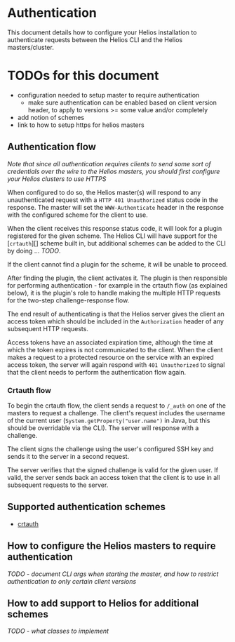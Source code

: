 # Authentication

This document details how to configure your Helios installation to authenticate
requests between the Helios CLI and the Helios masters/cluster.

# TODOs for this document

- configuration needed to setup master to require authentication
  - make sure authentication can be enabled based on client version header, to
    apply to versions >= some value and/or completely
- add notion of schemes
- link to how to setup https for helios masters

## Authentication flow

*Note that since all authentication requires clients to send some sort of
credentials over the wire to the Helios masters, you should first configure
your Helios clusters to use HTTPS*

When configured to do so, the Helios master(s) will respond to any
unauthenticated request with a `HTTP 401 Unauthorized` status code in the
response. The master will set the `WWW-Authenticate` header in the response
with the configured scheme for the client to use.

When the client receives this response status code, it will look for a plugin
registered for the given scheme. The Helios CLI will have support for the
[`crtauth`][] scheme built in, but additional schemes can be added to the CLI
by doing ... *TODO*.

If the client cannot find a plugin for the scheme, it will be unable to proceed.

After finding the plugin, the client activates it. The plugin is then
responsible for performing authentication - for example in the crtauth flow (as
explained below), it is the plugin's role to handle making the multiple HTTP
requests for the two-step challenge-response flow.

The end result of authenticating is that the Helios server gives the client an
access token which should be included in the `Authorization` header of any
subsequent HTTP requests.

Access tokens have an associated expiration time, although the time at which
the token expires is not communicated to the client. When the client makes a
request to a protected resource on the service with an expired access token,
the server will again respond with `401 Unauthorized` to signal that the client
needs to perform the authentication flow again.

### Crtauth flow

To begin the crtauth flow, the client sends a request to `/_auth` on one of the
masters to request a challenge. The client's request includes the username of
the current user (`System.getProperty("user.name")` in Java, but this should be
overridable via the CLI). The server will response with a challenge.

The client signs the challenge using the user's configured SSH key and sends it
to the server in a second request. 

The server verifies that the signed challenge is valid for the given user. If
valid, the server sends back an access token that the client is to use in all
subsequent requests to the server. 


## Supported authentication schemes

- [crtauth][]


## How to configure the Helios masters to require authentication

*TODO - document CLI args when starting the master, and how to restrict
authentication to only certain client versions*

## How to add support to Helios for additional schemes

*TODO - what classes to implement*


[crtauth]: https://github.com/spotify/crtauth
